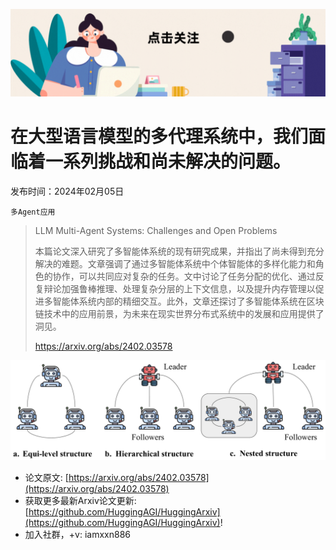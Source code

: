 ![](https://raw.githubusercontent.com/HuggingAGI/HuggingArxiv/main/imgs/follow2.gif)
# 在大型语言模型的多代理系统中，我们面临着一系列挑战和尚未解决的问题。
发布时间：2024年02月05日

`多Agent应用`
> LLM Multi-Agent Systems: Challenges and Open Problems
>
> 本篇论文深入研究了多智能体系统的现有研究成果，并指出了尚未得到充分解决的难题。文章强调了通过多智能体系统中个体智能体的多样化能力和角色的协作，可以共同应对复杂的任务。文中讨论了任务分配的优化、通过反复辩论加强鲁棒推理、处理复杂分层的上下文信息，以及提升内存管理以促进多智能体系统内部的精细交互。此外，文章还探讨了多智能体系统在区块链技术中的应用前景，为未来在现实世界分布式系统中的发展和应用提供了洞见。
>
> https://arxiv.org/abs/2402.03578

![](https://raw.githubusercontent.com/HuggingAGI/HuggingArxiv/main/paper_images/2402.03578/x1.png)


- 论文原文: [https://arxiv.org/abs/2402.03578](https://arxiv.org/abs/2402.03578)
- 获取更多最新Arxiv论文更新: [https://github.com/HuggingAGI/HuggingArxiv](https://github.com/HuggingAGI/HuggingArxiv)!
- 加入社群，+v: iamxxn886